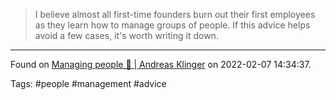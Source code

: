 > I believe almost all first-time founders burn out their first employees as they learn how to manage groups of people. If this advice helps avoid a few cases, it's worth writing it down.

---
Found on [Managing people 🤯 | Andreas Klinger](https://klinger.io/posts/managing-people-%F0%9F%A4%AF) on 2022-02-07 14:34:37.

Tags: #people #management #advice